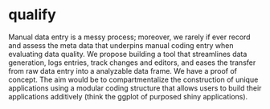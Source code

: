 # qualify
Manual data entry is a messy process; moreover, we rarely if ever record and assess the meta data that underpins manual coding entry when evaluating data quality. We propose building a tool that streamlines data generation, logs entries, track changes and editors, and eases the transfer from raw data entry into a analyzable data frame. We have a proof of concept. The aim would be to compartmentalize the construction of unique applications using a modular coding structure that allows users to build their applications additively (think the ggplot of purposed shiny applications).
